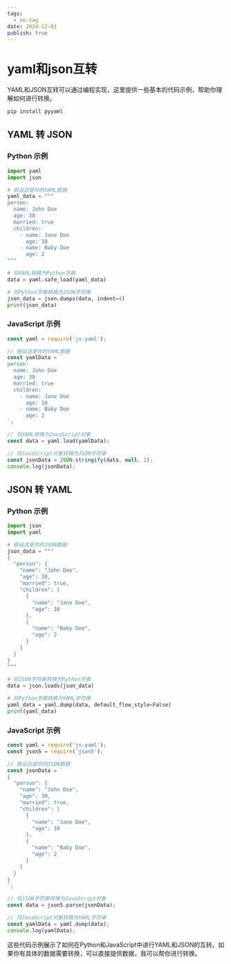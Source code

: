 ```yaml
---
tags:
  - no-tag
date: 2024-12-01
publish: true
---
```

# yaml和json互转

YAML和JSON互转可以通过编程实现，这里提供一些基本的代码示例，帮助你理解如何进行转换。

```bash
pip install pyyaml
```

## YAML 转 JSON

### Python 示例
```python
import yaml
import json

# 假设这是你的YAML数据
yaml_data = """
person:
  name: John Doe
  age: 30
  married: true
  children:
    - name: Jane Doe
      age: 10
    - name: Baby Doe
      age: 2
"""

# 将YAML转换为Python字典
data = yaml.safe_load(yaml_data)

# 将Python字典转换为JSON字符串
json_data = json.dumps(data, indent=4)
print(json_data)
```

### JavaScript 示例
```javascript
const yaml = require('js-yaml');

// 假设这是你的YAML数据
const yamlData = `
person:
  name: John Doe
  age: 30
  married: true
  children:
    - name: Jane Doe
      age: 10
    - name: Baby Doe
      age: 2
`;

// 将YAML转换为JavaScript对象
const data = yaml.load(yamlData);

// 将JavaScript对象转换为JSON字符串
const jsonData = JSON.stringify(data, null, 2);
console.log(jsonData);
```

## JSON 转 YAML

### Python 示例
```python
import json
import yaml

# 假设这是你的JSON数据
json_data = """
{
  "person": {
    "name": "John Doe",
    "age": 30,
    "married": true,
    "children": [
      {
        "name": "Jane Doe",
        "age": 10
      },
      {
        "name": "Baby Doe",
        "age": 2
      }
    ]
  }
}
"""

# 将JSON字符串转换为Python字典
data = json.loads(json_data)

# 将Python字典转换为YAML字符串
yaml_data = yaml.dump(data, default_flow_style=False)
print(yaml_data)
```

### JavaScript 示例
```javascript
const yaml = require('js-yaml');
const json5 = require('json5');

// 假设这是你的JSON数据
const jsonData = `
{
  "person": {
    "name": "John Doe",
    "age": 30,
    "married": true,
    "children": [
      {
        "name": "Jane Doe",
        "age": 10
      },
      {
        "name": "Baby Doe",
        "age": 2
      }
    ]
  }
}
`;

// 将JSON字符串转换为JavaScript对象
const data = json5.parse(jsonData);

// 将JavaScript对象转换为YAML字符串
const yamlData = yaml.dump(data);
console.log(yamlData);
```

这些代码示例展示了如何在Python和JavaScript中进行YAML和JSON的互转。如果你有具体的数据需要转换，可以直接提供数据，我可以帮你进行转换。
